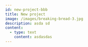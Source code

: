 ```yaml
---
id: new-project-bbb
title: New project
image: /images/breaking-bread-3.jpg
description: asda sd
content:
  - type: text
    content: asdasdas
---
```

